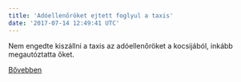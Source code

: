 ```yaml
---
title: 'Adóellenőröket ejtett foglyul a taxis'
date: '2017-07-14 12:49:41 UTC'
---
```


Nem engedte kiszállni a taxis az adóellenőröket a kocsijából, inkább megautóztatta őket.


[Bővebben](http://ift.tt/2tTiVB7)
